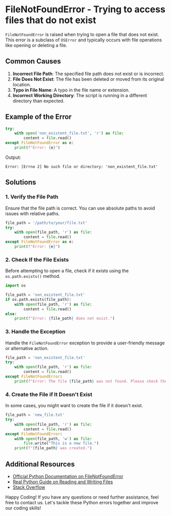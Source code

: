 # FileNotFoundError - Trying to access files that do not exist

`FileNotFoundError` is raised when trying to open a file that does not exist. This error is a subclass of `OSError` and typically occurs with file operations like opening or deleting a file.

## Common Causes

1. **Incorrect File Path**: The specified file path does not exist or is incorrect.
2. **File Does Not Exist**: The file has been deleted or moved from its original location.
3. **Typo in File Name**: A typo in the file name or extension.
4. **Incorrect Working Directory**: The script is running in a different directory than expected.

## Example of the Error

```python
try:
    with open('non_existent_file.txt', 'r') as file:
        content = file.read()
except FileNotFoundError as e:
    print(f"Error: {e}")
```

Output:
```
Error: [Errno 2] No such file or directory: 'non_existent_file.txt'
```

## Solutions

### 1. Verify the File Path

Ensure that the file path is correct. You can use absolute paths to avoid issues with relative paths.

```python
file_path = '/path/to/your/file.txt'
try:
    with open(file_path, 'r') as file:
        content = file.read()
except FileNotFoundError as e:
    print(f"Error: {e}")
```

### 2. Check If the File Exists

Before attempting to open a file, check if it exists using the `os.path.exists()` method.

```python
import os

file_path = 'non_existent_file.txt'
if os.path.exists(file_path):
    with open(file_path, 'r') as file:
        content = file.read()
else:
    print(f"Error: {file_path} does not exist.")
```

### 3. Handle the Exception

Handle the `FileNotFoundError` exception to provide a user-friendly message or alternative action.

```python
file_path = 'non_existent_file.txt'
try:
    with open(file_path, 'r') as file:
        content = file.read()
except FileNotFoundError:
    print(f"Error: The file {file_path} was not found. Please check the path and try again.")
```

### 4. Create the File if It Doesn't Exist

In some cases, you might want to create the file if it doesn't exist.

```python
file_path = 'new_file.txt'
try:
    with open(file_path, 'r') as file:
        content = file.read()
except FileNotFoundError:
    with open(file_path, 'w') as file:
        file.write("This is a new file.")
    print(f"{file_path} was created.")
```

## Additional Resources

* [Official Python Documentation on FileNotFoundError](https://docs.python.org/3/library/exceptions.html#FileNotFoundError)
* [Real Python Guide on Reading and Writing Files](https://realpython.com/read-write-files-python/)
* [Stack Overflow](https://stackoverflow.com/questions/tagged/python)

Happy Coding! If you have any questions or need further assistance, feel free to contact us. Let's tackle these Python errors together and improve our coding skills!
